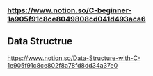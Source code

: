 ### https://www.notion.so/C-beginner-1a905f91c8ce8049808cd041d493aca6
## Data Structrue

https://www.notion.so/Data-Structure-with-C-1e905f91c8ce802f8a78fd8dd34a37e0
